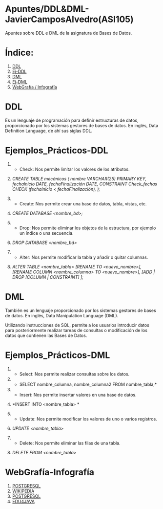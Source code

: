 # Apuntes/DDL&DML-JavierCamposAlvedro(ASI105)
Apuntes sobre DDL e DML de la asignatura de Bases de Datos.

# Índice:
1. [DDL](#DDL)
2. [Ej-DDL](#Ejemplos_Prácticos-DDL)
3. [DML](#DML)
4. [Ej-DML](#Ejemplos_Prácticos-DML)
5. [WebGrafía / Infografía](#WebGrafía-Infografía)

# DDL
Es un lenguaje de programación para definir estructuras de datos, proporcionado por los sistemas gestores de bases de datos. En inglés, Data Definition Language, de ahí sus siglas DDL.

# Ejemplos_Prácticos-DDL
1.  - Check: Nos permite limitar los valores de los atributos.

2.    *CREATE TABLE mecánicos (
  nombre VARCHAR(25) PRIMARY KEY,
  fechaInicio DATE, 
  fechaFinalización DATE,
  CONSTRAINT Check_fechas
    CHECK (fechaInicio < fechaFinalización),
    );*
    
3.  - Create: Nos permite crear una base de datos, tabla, vistas, etc.
4.   *CREATE DATABASE <nombre_bd>;*
5.  - Drop: Nos permite eliminar los objetos de la estructura, por ejemplo un índice o una secuencia.
6.   *DROP DATABASE <nombre_bd>*
7.  - Alter: Nos permite modificar la tabla y añadir o quitar columnas.
8.   *ALTER TABLE <nombre_tabla>
    [RENAME TO <nuevo_nombre>],
    [RENAME COLUMN <nombre_columna> TO <nuevo_nombre>],
    [ADD | DROP [COLUMN | CONSTRAINT] <nombre>];*

# DML
También es un lenguaje proporcionado por los sistemas gestores de bases de datos. En inglés, Data Manipulation Language (DML).

Utilizando instrucciones de SQL, permite a los usuarios introducir datos para posteriormente realizar tareas de consultas o modificación de los datos que contienen las Bases de Datos.

# Ejemplos_Prácticos-DML
1.  - Select: Nos permite realizar consultas sobre los datos.

2.  * SELECT nombre_columna, nombre_columna2
     FROM nombre_tabla;*
     
3.  - Insert: Nos permite insertar valores en una base de datos.

4.  *INSERT INTO <nombre_tabla> *

5.  - Update: Nos permite modificar los valores de uno o varios registros.

6.  *UPDATE <nombre_tabla>*

7.  - Delete: Nos permite eliminar las filas de una tabla.

8.  *DELETE FROM <nombre_tabla>*

# WebGrafía-Infografía
1. [POSTGRESQL](https://www.postgresql.org/docs/)
2. [WIKIPEDIA](https://es.wikipedia.org/wiki/SQL)
3. [POSTGRESQL](https://todopostgresql.com/diferencias-entre-ddl-dml-y-dcl/)
4. [EDU4JAVA](http://www.edu4java.com/es/sql/sql4.html)

